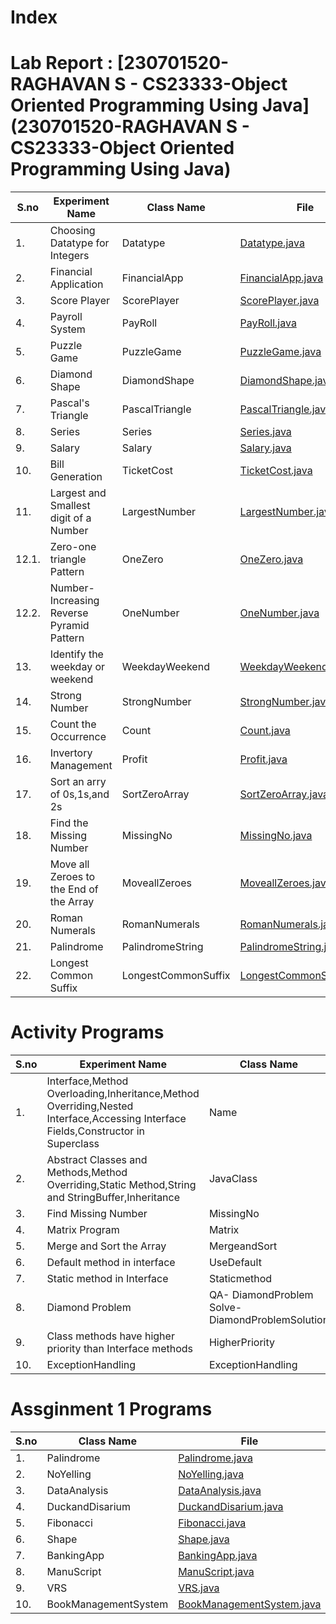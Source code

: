 # Index

# Lab Report : [230701520-RAGHAVAN S - CS23333-Object Oriented Programming Using Java](230701520-RAGHAVAN S - CS23333-Object Oriented Programming Using Java) 

| S.no  | Experiment Name | Class Name | File |
| --- | --- | --- | --- |
| 1.  | Choosing Datatype for Integers  | Datatype   | [Datatype.java](Programs/Datatype.java)  |
| 2.  | Financial Application  | FinancialApp    | [FinancialApp.java](Programs/FinancialApp.java)  |
| 3.  | Score Player  | ScorePlayer   | [ScorePlayer.java](Programs/ScorePlayer.java)  |
| 4.  | Payroll System  | PayRoll   | [PayRoll.java](Programs/PayRoll.java)  |
| 5.  | Puzzle Game  | PuzzleGame   | [PuzzleGame.java](Programs/PuzzleGame.java)  |
| 6.  | Diamond Shape  | DiamondShape   | [DiamondShape.java](Programs/DiamondShape.java)  |
| 7.  | Pascal's Triangle  | PascalTriangle   | [PascalTriangle.java](Programs/PascalTriangle.java)  |
| 8.  | Series  | Series   | [Series.java](Programs/Series.java)  |
| 9.  | Salary  | Salary   | [Salary.java](Programs/Salary.java)  |
| 10. | Bill Generation  | TicketCost   | [TicketCost.java](Programs/TicketCost.java)  |
| 11. | Largest and Smallest digit of a Number  | LargestNumber   | [LargestNumber.java](Programs/LargestNumber.java)  |
| 12.1. | Zero-one triangle Pattern  | OneZero   | [OneZero.java](Programs/OneZero.java)  |
| 12.2. | Number-Increasing Reverse Pyramid Pattern | OneNumber   | [OneNumber.java](Programs/OneNumber.java)  |
| 13. | Identify the weekday or weekend  | WeekdayWeekend   | [WeekdayWeekend.java](Programs/WeekdayWeekend.java)  |
| 14. | Strong Number  | StrongNumber   | [StrongNumber.java](Programs/StrongNumber.java)  |
| 15. | Count the Occurrence  | Count   | [Count.java](Programs/Count.java)  |
| 16. | Invertory Management  | Profit   | [Profit.java](Programs/Profit.java)  |
| 17. | Sort an arry of 0s,1s,and 2s  | SortZeroArray   | [SortZeroArray.java](Programs/SortZeroArray.java)  |
| 18.  | Find the Missing Number  | MissingNo    | [MissingNo.java](Programs/MissingNo.java)  |
| 19.  | Move all Zeroes to the End of the Array  | MoveallZeroes    | [MoveallZeroes.java](Programs/MoveallZeroes.java)  |
| 20.  | Roman Numerals  | RomanNumerals    | [RomanNumerals.java](Programs/RomanNumerals.java)  |
| 21.  | Palindrome  | PalindromeString    | [PalindromeString.java](Programs/PalindromeString.java)  |
| 22.  | Longest Common Suffix  | LongestCommonSuffix    | [LongestCommonSuffix.java](Programs/LongestCommonSuffix.java)  |


# Activity Programs


| S.no  | Experiment Name | Class Name | File |
| --- | ------ | --- | --- |
| 1.  | Interface,Method Overloading,Inheritance,Method Overriding,Nested Interface,Accessing Interface Fields,Constructor in Superclass  | Name    | [Name.java](Programs/Name.java)  |
| 2.  | Abstract Classes and Methods,Method Overriding,Static Method,String and StringBuffer,Inheritance  | JavaClass    | [JavaClass.java](Programs/JavaClass.java)  |
| 3.  | Find Missing Number  | MissingNo    | [MissingNo.java](Programs/MissingNo.java)  |
| 4.  | Matrix Program  | Matrix    | [Matrix.java](Programs/Matrix.java)  |
| 5.  | Merge and Sort the Array  | MergeandSort    | [MergeandSort.java](Programs/MergeandSort.java)  |
| 6.  | Default method in interface  | UseDefault     | [UseDefault.java](Programs/UseDefault.java)  |
| 7.  | Static method in Interface  | Staticmethod    | [Staticmethod.java](Programs/Staticmethod.java)  |
| 8.  | Diamond Problem  |QA- DiamondProblem <br> Solve- DiamondProblemSolution    | [QA-DiamondProblem.java](Programs/DiamondProblem.java) <br> [Solve-DiamondProblemSolution.java](Programs/DiamondProblemSolution.java)  |
| 9.  | Class methods have higher priority than Interface methods  | HigherPriority    | [HigherPriority.java](Programs/HigherPriority.java)  |
| 10.  | ExceptionHandling  | ExceptionHandling    | [ExceptionHandling.java](Programs/ExceptionHandling.java)  |


# Assginment 1 Programs


| S.no  | Class Name | File |
| --- | --- | --- |
| 1.  | Palindrome    | [Palindrome.java](Programs/Palindrome.java)  |
| 2.  | NoYelling     | [NoYelling.java](Programs/NoYelling.java)  |
| 3.  | DataAnalysis    | [DataAnalysis.java](Programs/DataAnalysis.java)  |
| 4.  | DuckandDisarium    | [DuckandDisarium.java](Programs/DuckandDisarium.java)  |
| 5.  | Fibonacci    | [Fibonacci.java](Programs/Fibonacci.java)  |
| 6.  | Shape    | [Shape.java](Programs/Shape.java)  |
| 7.  | BankingApp    | [BankingApp.java](Programs/BankingApp.java)  |
| 8.  | ManuScript    | [ManuScript.java](Programs/ManuScript.java)  |
| 9.  | VRS    | [VRS.java](Programs/VRS.java)  |
| 10.  | BookManagementSystem    | [BookManagementSystem.java](Programs/BookManagementSystem.java)  |


